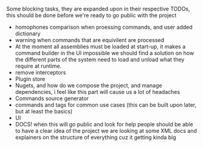 ﻿Some blocking tasks, they are expanded upon in their respective TODOs, this should be done before we're ready to go
public with the project

- homophones comparison when proessing commands, and user added dictionary
- warning when commands that are equivilent are processed
- At the moment all assemblies must be loaded at start-up, it makes a command builder in the UI impossible we should
  find a solution on how the different parts of the system need to load and unload what they require at runtime.
- remove interceptors
- Plugin store
- Nugets, and how do we compose the project, and manage dependencies, i feel like this part will cause us a lot of
  headaches
- Commands source generator
- commands and tags for common use cases (this can be built upon later, but at least the basics)
- UI
- DOCS! when this will go public and look for help people should be able to have a clear idea of the project we are
  looking at some XML docs and explainers on the structure of everything cuz it getting kinda big
